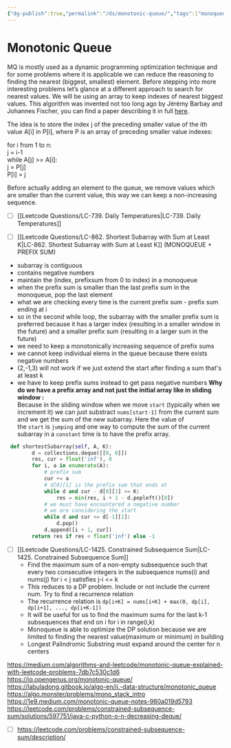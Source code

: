 ```yaml
---
{"dg-publish":true,"permalink":"/ds/monotonic-queue/","tags":["monoqueue"]}
---
```


# Monotonic Queue
MQ is mostly used as a dynamic programming optimization technique and for some problems where it is applicable we can reduce the reasoning to finding the nearest (biggest, smallest) element.
Before stepping into more interesting problems let’s glance at a different approach to search for nearest values. We will be using an array to keep indexes of nearest biggest values. This algorithm was invented not too long ago by Jérémy Barbay and Johannes Fischer, you can find a paper describing it in full [here](https://arxiv.org/abs/1009.5863).

The idea is to store the index j of the preceding smaller value of the ith value A[i] in P[i], where P is an array of preceding smaller value indexes:

for i from 1 to n:  
    j = i-1  
    while A[j] >= A[i]:  
        j = P[j]  
    P[i] = j

Before actually adding an element to the queue, we remove values which are smaller than the current value, this way we can keep a non-increasing sequence.

- [ ] [[Leetcode Questions/LC-739. Daily Temperatures\|LC-739. Daily Temperatures]]

- [ ] [[Leetcode Questions/LC-862. Shortest Subarray with Sum at Least K\|LC-862. Shortest Subarray with Sum at Least K]] (MONOQUEUE + PREFIX SUM)
- subarray is contiguous
- contains negative numbers
- maintain the (index, prefixsum from 0 to index) in a monoqueue
- when the prefix sum is smaller than the last prefix sum in the monoqueue, pop the last element
- what we are checking every time is the current prefix sum - prefix sum ending at i
- so in the second while loop, the subarray with the smaller prefix sum is preferred because it has a larger index (resulting in a smaller window in the future) and a smaller prefix sum (resulting in a larger sum in the future)
- we need to keep a monotonically increasing sequence of prefix sums 
- we cannot keep individual elems in the queue because there exists negative numbers
- (2,-1,3) will not work if we just extend the start after finding a sum that's at least k
- we have to keep prefix sums instead to get pass negative numbers
**Why do we have a prefix array and not just the initial array like in sliding window :**  
Because in the sliding window when we move `start` (typically when we increment it) we can just substract `nums[start-1]` from the current sum and we get the sum of the new subarray. Here the value of the `start` is `jumping` and one way to compute the sum of the current subarray in a `constant` time is to have the prefix array.
```python
 def shortestSubarray(self, A, K):
        d = collections.deque([[0, 0]])
        res, cur = float('inf'), 0
        for i, a in enumerate(A):
		    # prefix sum
            cur += a
            # d[0][1] is the prefix sum that ends at 
            while d and cur - d[0][1] >= K:
                res = min(res, i + 1 - d.popleft()[0])
            # we must have encountered a negative number
            # we are considering the start 
            while d and cur <= d[-1][1]:
                d.pop()
            d.append([i + 1, cur])
        return res if res < float('inf') else -1
```


- [ ] [[Leetcode Questions/LC-1425. Constrained Subsequence Sum\|LC-1425. Constrained Subsequence Sum]]
	- Find the maximum sum of a non-empty subsequence such that every two consecutive integers in the subsequence nums(i) and nums(j) for i < j satisfies j-i <= k
	- This reduces to a DP problem. Include or not include the current num. Try to find a recurrence relation
	- The recurrence relation is ``dp[i+K] = nums[i+K] + max(0, dp[i], dp[i+1], ..., dp[i+K-1])``
	- It will be useful for us to find the maximum sums for the last k-1 subsequences that end on i for i in range(i,k)
	- Monoqueue is able to optimize the DP solution because we are limited to finding the nearest value(maximum or minimum) in building 
	- Longest Palindromic Substring must expand around the center for n centers


https://medium.com/algorithms-and-leetcode/monotonic-queue-explained-with-leetcode-problems-7db7c530c1d6
https://iq.opengenus.org/monotonic-queue/
https://labuladong.gitbook.io/algo-en/ii.-data-structure/monotonic_queue
https://algo.monster/problems/mono_stack_intro
https://1e9.medium.com/monotonic-queue-notes-980a019d5793
https://leetcode.com/problems/constrained-subsequence-sum/solutions/597751/java-c-python-o-n-decreasing-deque/
- [ ] https://leetcode.com/problems/constrained-subsequence-sum/description/
